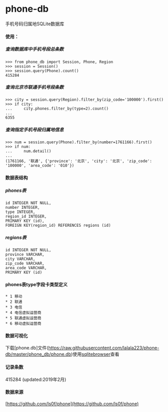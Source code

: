 # phone-db
手机号码归属地SQLite数据库

#### 使用：
##### 查询数据库中手机号段总条数
```
>>> from phone_db import Session, Phone, Region
>>> session = Session()
>>> session.query(Phone).count()
415284
```

##### 查询北京市联通手机号段条数
```
>>> city = session.query(Region).filter_by(zip_code='100000').first()
>>> if city:
...     city.phones.filter_by(type=2).count()
...
6355
```

##### 查询指定手机号段归属地信息
```
>>> num = session.query(Phone).filter_by(number=1761166).first()
>>> if num:
...     num.detail()
...
(1761166, '联通', {'province': '北京', 'city': '北京', 'zip_code': '100000', 'area_code': '010'})
```

#### 数据表结构

##### phones表
```
id INTEGER NOT NULL,
number INTEGER,
type INTEGER,
region_id INTEGER,
PRIMARY KEY (id),
FOREIGN KEY(region_id) REFERENCES regions (id)
```

##### regions表
```
id INTEGER NOT NULL,
province VARCHAR,
city VARCHAR,
zip_code VARCHAR,
area_code VARCHAR,
PRIMARY KEY (id)
```

#### phones表type字段卡类型定义
```
* 1 移动
* 2 联通
* 3 电信
* 4 电信虚拟运营商
* 5 联通虚拟运营商
* 6 移动虚拟运营商
```

#### 数据可视化
下载[phone.db]文件(https://raw.githubusercontent.com/lalala223/phone-db/master/phone_db/phone.db)使用[sqlitebrowser](https://github.com/sqlitebrowser/sqlitebrowser)查看

#### 记录条数

415284 (updated:2019年2月)

#### 数据来源

[https://github.com/ls0f/phone](https://github.com/ls0f/phone)
